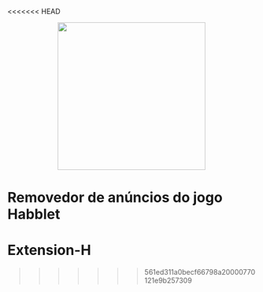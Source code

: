 <<<<<<< HEAD
<p align="center">
  <img src="https://github.com/GiovanneBohms/FiltroSteam2.0/assets/13811860/e5e0cdda-a18b-4632-a5ec-83e5047bd562" width="300">
</p>

Removedor de anúncios do jogo Habblet
=======
# Extension-H
>>>>>>> 561ed311a0becf66798a20000770121e9b257309
